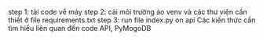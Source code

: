 step 1: tải code về máy 
step 2: cài môi trường ảo venv và các thư viện cần thiết ở file requirements.txt
step 3: run file index.py on api
Các kiến thức cần tìm hiểu liên quan đến code
API, PyMogoDB
